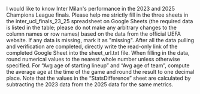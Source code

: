I would like to know Inter Milan's performance in the 2023 and 2025 Champions League finals. Please help me strictly fill in the three sheets in the inter_ucl_finals_23_25 spreadsheet on Google Sheets (the required data is listed in the table; please do not make any arbitrary changes to the column names or row names) based on the data from the official UEFA website. If any data is missing, mark it as "missing". After all the data pulling and verification are completed, directly write the read-only link of the completed Google Sheet into the sheet_url.txt file. When filling in the data, round numerical values to the nearest whole number unless otherwise specified. For “Avg age of starting lineup” and “Avg age of team”, compute the average age at the time of the game and round the result to one decimal place. Note that the values in the “StatsDifference” sheet are calculated by subtracting the 2023 data from the 2025 data for the same metrics.